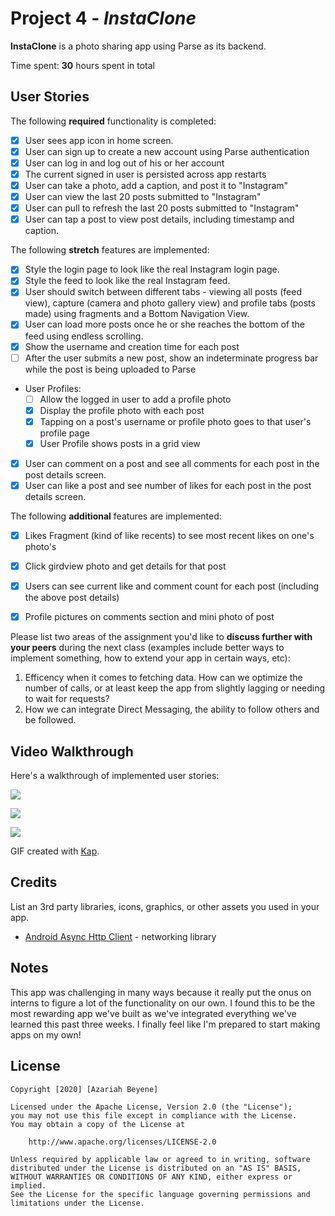 # Project 4 - *InstaClone*

**InstaClone** is a photo sharing app using Parse as its backend.

Time spent: **30** hours spent in total

## User Stories

The following **required** functionality is completed:

- [x] User sees app icon in home screen.
- [x] User can sign up to create a new account using Parse authentication
- [x] User can log in and log out of his or her account
- [x] The current signed in user is persisted across app restarts
- [x] User can take a photo, add a caption, and post it to "Instagram"
- [x] User can view the last 20 posts submitted to "Instagram"
- [x] User can pull to refresh the last 20 posts submitted to "Instagram"
- [x] User can tap a post to view post details, including timestamp and caption.

The following **stretch** features are implemented:

- [x] Style the login page to look like the real Instagram login page.
- [x] Style the feed to look like the real Instagram feed.
- [x] User should switch between different tabs - viewing all posts (feed view), capture (camera and photo gallery view) and profile tabs (posts made) using fragments and a Bottom Navigation View.
- [x] User can load more posts once he or she reaches the bottom of the feed using endless scrolling.
- [x] Show the username and creation time for each post
- [ ] After the user submits a new post, show an indeterminate progress bar while the post is being uploaded to Parse
- User Profiles:
  - [ ] Allow the logged in user to add a profile photo
  - [x] Display the profile photo with each post
  - [x] Tapping on a post's username or profile photo goes to that user's profile page
  - [x] User Profile shows posts in a grid view
- [x] User can comment on a post and see all comments for each post in the post details screen.
- [x] User can like a post and see number of likes for each post in the post details screen.

The following **additional** features are implemented:

- [x] Likes Fragment (kind of like recents) to see most recent likes on one's photo's
- [x] Click girdview photo and get details for that post 
- [x] Users can see current like and comment count for each post (including the above post details)
- [x] Profile pictures on comments section and mini photo of post 


Please list two areas of the assignment you'd like to **discuss further with your peers** during the next class (examples include better ways to implement something, how to extend your app in certain ways, etc):

1. Efficency when it comes to fetching data. How can we optimize the number of calls, or at least keep the app from slightly lagging or needing to wait for requests? 
2. How we can integrate Direct Messaging, the ability to follow others and be followed. 

## Video Walkthrough

Here's a walkthrough of implemented user stories:

![](KaptureInsta1.gif)


![](KaptureInsta2.gif)

![](KaptureInsta3.gif)


GIF created with [Kap](https://getkap.co/).

## Credits

List an 3rd party libraries, icons, graphics, or other assets you used in your app.

- [Android Async Http Client](http://loopj.com/android-async-http/) - networking library


## Notes

This app was challenging in many ways because it really put the onus on interns to figure a lot of the functionality on our own. I found this to be the most rewarding 
app we've built as we've integrated everything we've learned this past three weeks. I finally feel like I'm prepared to start making apps on my own!

## License

    Copyright [2020] [Azariah Beyene]

    Licensed under the Apache License, Version 2.0 (the "License");
    you may not use this file except in compliance with the License.
    You may obtain a copy of the License at

        http://www.apache.org/licenses/LICENSE-2.0

    Unless required by applicable law or agreed to in writing, software
    distributed under the License is distributed on an "AS IS" BASIS,
    WITHOUT WARRANTIES OR CONDITIONS OF ANY KIND, either express or implied.
    See the License for the specific language governing permissions and
    limitations under the License.
